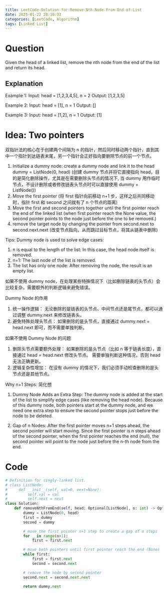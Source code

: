```yaml
---
title: LeetCode-Solution-for-Remove-Nth-Node-From-End-of-List
date: 2025-01-22 20:10:33
categories: [LeetCode, Algorithm]
tags: [Linked List]
---
```


# Question

Given the head of a linked list, remove the nth node from the end of the list and return its head.

## Explanation

Example 1:
Input: head = [1,2,3,4,5], n = 2
Output: [1,2,3,5]

Example 2:
Input: head = [1], n = 1
Output: []

Example 3:
Input: head = [1,2], n = 1
Output: [1]

# Idea: Two pointers

双指针法的核心在于创建两个间隔为 n 的指针，然后同时移动两个指针，直到其中一个指针到达链表末尾，另一个指针会正好指向要删除节点的前一个节点。

1. Initialize a dummy node: create a dummy node and link it to the head dummy = ListNode(0, head) (创建 dummy 节点并将它直接指向 head，目的是简化删除操作，尤其是在需要删除头节点的情况下, 当 dummy 用作临时节点，不设计删除或者修改链表头节点时可以直接使用 dummy = ListNode())
2. Move the first pointer (将 first 指针向前移动 n+1 步，这样之后共同移动时，指针 first 和 second 之间就有了 n 个节点的距离)
3. Move the first and second pointers together until the first pointer reach the end of the linked list (when first pointer reach the None value, the second pointer points to the node just before the one to be removed.)
4. remove the target node by changing the pointer from second.next to second.next.next (改变节点指向，从而跳过目标节点，将其从链表中删除)

Tips:
Dummy node is used to solve edge cases:

1. n is equal to the length of the list:
   In this case, the head node itself is removed.
2. n=1:
   The last node of the list is removed.
3. The list has only one node:
   After removing the node, the result is an empty list.

如果不使用 dummy node，在处理某些特殊情况下（比如删除链表的头节点）会比较复杂，需要额外的判断逻辑来避免错误。

Dummy Node 的作用

1. 统一操作逻辑： 无论删除的是链表的头节点、中间节点还是尾节点，都可以通过调整 dummy.next 来修改链表头。
2. 避免特殊处理头节点： 如果删除的是头节点，直接通过 dummy.next = head.next 即可，而不需要单独判断。

如果不使用 Dummy Node 的问题

1. 删除头节点需要额外处理：
   如果删除的是头节点（比如 n 等于链表长度），直接通过 head = head.next 修改头节点。
   需要单独判断这种情况，否则 head 无法正确更新。
2. 逻辑复杂性增加：
   在没有 dummy 的情况下，我们必须手动检查删除的是头节点还是其他节点。

Why n+1 Steps:
简化想

1. Dummy Node Adds an Extra Step:
   The dummy node is added at the start of the list to simplify edge cases (like removing the head node).
   Because of this dummy node, both pointers start at the dummy node, and we need one extra step to ensure the second pointer stops just before the node to be deleted.

2. Gap of n Nodes:
   After the first pointer moves n+1 steps ahead, the second pointer will start moving.
   Since the first pointer is n steps ahead of the second pointer, when the first pointer reaches the end (null), the second pointer will point to the node just before the n-th node from the end.

# Code

```python
# Definition for singly-linked list.
# class ListNode:
#     def __init__(self, val=0, next=None):
#         self.val = val
#         self.next = next
class Solution:
    def removeNthFromEnd(self, head: Optional[ListNode], n: int) -> Optional[ListNode]:
        dummy = ListNode(0, head)
        first = dummy
        second = dummy

        # move the first pointer n+1 step to create a gap of n steps
        for _ in range(n+1):
            first = first.next

        # move both pointers until first pointer reach the end (None)
        while first:
            first = first.next
            second = second.next

        # remove the node by second pointer
        second.next = second.next.next

        return dummy.next



```
